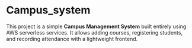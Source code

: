 # Campus_system
This project is a simple **Campus Management System** built entirely using AWS serverless services.   It allows adding courses, registering students, and recording attendance with a lightweight frontend.
